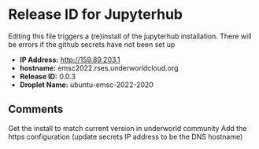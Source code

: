 # Release ID for Jupyterhub

Editing this file triggers a (re)install of the jupyterhub installation.
There will be errors if the github secrets have not been set up 

 - **IP Address:** http://159.89.203.1
 - **hostname:** emsc2022.rses.underworldcloud.org
 - **Release ID:** 0.0.3
 - **Droplet Name:** ubuntu-emsc-2022-2020
 
 ## Comments
   
Get the install to match current version in underworld community 
Add the https configuration (update secrets IP address to be the DNS hostname)
